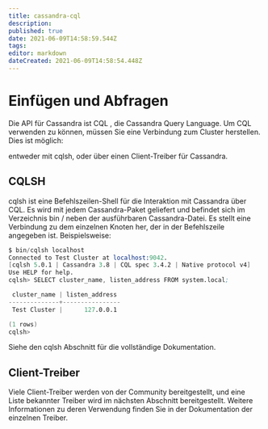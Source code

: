 ```yaml
---
title: cassandra-cql
description: 
published: true
date: 2021-06-09T14:58:59.544Z
tags: 
editor: markdown
dateCreated: 2021-06-09T14:58:54.448Z
---
```


# Einfügen und Abfragen

Die API für Cassandra ist CQL , die Cassandra Query Language.
Um CQL verwenden zu können, müssen Sie eine Verbindung zum Cluster herstellen.
Dies ist möglich:

entweder mit cqlsh,
oder über einen Client-Treiber für Cassandra.

## CQLSH

cqlsh ist eine Befehlszeilen-Shell für die Interaktion mit Cassandra über CQL.
Es wird mit jedem Cassandra-Paket geliefert und befindet sich im Verzeichnis bin / neben der ausführbaren Cassandra-Datei.
Es stellt eine Verbindung zu dem einzelnen Knoten her, der in der Befehlszeile angegeben ist. Beispielsweise:

```s
$ bin/cqlsh localhost
Connected to Test Cluster at localhost:9042.
[cqlsh 5.0.1 | Cassandra 3.8 | CQL spec 3.4.2 | Native protocol v4]
Use HELP for help.
cqlsh> SELECT cluster_name, listen_address FROM system.local;

 cluster_name | listen_address
--------------+----------------
 Test Cluster |      127.0.0.1

(1 rows)
cqlsh>
```

Siehe den cqlsh Abschnitt für die vollständige Dokumentation.

## Client-Treiber

Viele Client-Treiber werden von der Community bereitgestellt, und eine Liste bekannter Treiber wird im nächsten Abschnitt bereitgestellt.
Weitere Informationen zu deren Verwendung finden Sie in der Dokumentation der einzelnen Treiber.
